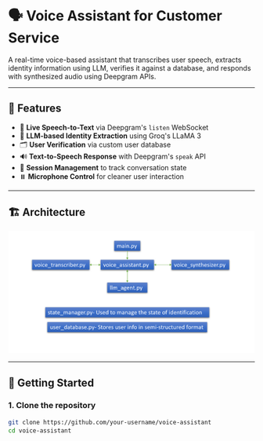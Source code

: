 # 🗣️ Voice Assistant for Customer Service

A real-time voice-based assistant that transcribes user speech, extracts identity information using LLM, verifies it against a database, and responds with synthesized audio using Deepgram APIs.

---

## 📌 Features

- 🎤 **Live Speech-to-Text** via Deepgram's `listen` WebSocket
- 🧠 **LLM-based Identity Extraction** using Groq's LLaMA 3
- 🗂️ **User Verification** via custom user database
- 🔊 **Text-to-Speech Response** with Deepgram's `speak` API
- 📡 **Session Management** to track conversation state
- ⏸️ **Microphone Control** for cleaner user interaction

---

## 🏗️ Architecture

![Architecture](./architecture.png)

---

## 🚀 Getting Started

### 1. Clone the repository
```bash
git clone https://github.com/your-username/voice-assistant
cd voice-assistant
